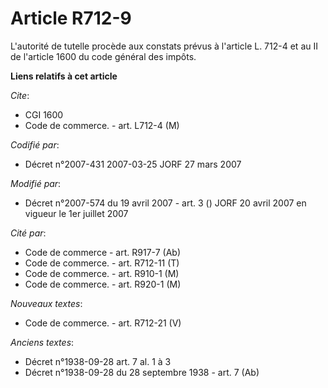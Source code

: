 # Article R712-9

L'autorité de tutelle procède aux constats prévus à l'article L. 712-4 et au II de l'article 1600 du code général des impôts.

**Liens relatifs à cet article**

_Cite_:

  - CGI 1600
  - Code de commerce. - art. L712-4 (M)

_Codifié par_:

  - Décret n°2007-431 2007-03-25 JORF 27 mars 2007

_Modifié par_:

  - Décret n°2007-574 du 19 avril 2007 - art. 3 () JORF 20 avril 2007 en vigueur le 1er juillet 2007

_Cité par_:

  - Code de commerce - art. R917-7 (Ab)
  - Code de commerce. - art. R712-11 (T)
  - Code de commerce. - art. R910-1 (M)
  - Code de commerce. - art. R920-1 (M)

_Nouveaux textes_:

  - Code de commerce. - art. R712-21 (V)

_Anciens textes_:

  - Décret n°1938-09-28 art. 7 al. 1 à 3
  - Décret n°1938-09-28 du 28 septembre 1938 - art. 7 (Ab)
